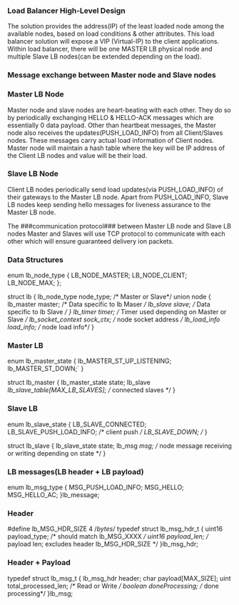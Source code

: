 ### Load Balancer High-Level Design

The solution provides the address(IP) of the least loaded node among the available nodes, based on load conditions & other attributes. 
This load balancer solution will expose a VIP (Virtual-IP) to the client applications. 
Within load balancer, there will be one MASTER LB physical node and multiple Slave LB nodes(can be extended depending on the load).

### Message exchange between Master node and Slave nodes
### Master LB Node
Master node and slave nodes are heart-beating with each other. 
They do so by periodically exchanging HELLO & HELLO-ACK messages which are essentially 0 data payload. 
Other than heartbeat messages, the Master node also receives the updates(PUSH_LOAD_INFO) from all Client/Slaves nodes. 
These messages carry actual load information of Client nodes. 
Master node will maintain a hash table where the key will be IP address of the Client LB nodes and value will be their load.

### Slave LB Node
Client LB nodes periodically send load updates(via PUSH_LOAD_INFO) of their gateways to the Master LB node. 
Apart from PUSH_LOAD_INFO, Slave LB nodes keep sending hello messages for liveness assurance to the Master LB node.

The ###communication protocol### between Master LB node and Slave LB nodes Master and Slaves will use TCP protocol to communicate with each other which will ensure guaranteed delivery ion packets.

### Data Structures
enum lb_node_type
{
  LB_NODE_MASTER;
  LB_NODE_CLIENT;
  LB_NODE_MAX;
};

struct lb
{
  lb_node_type    node_type;	/* Master or Slave*/
  union node {
    lb_master master;	/* Data specific to lb Maser */
	  lb_slave slave;    /* Data specific to lb Slave */
  }
lb_timer timer;		/* Timer used depending on Master or Slave */
lb_socket_context sock_ctx;    /* node socket address */
lb_load_info load_info;	/* node load info*/
}

### Master LB

enum lb_master_state
{
  lb_MASTER_ST_UP_LISTENING;
  lb_MASTER_ST_DOWN;`
}

struct lb_master
{
  lb_master_state state;
  lb_slave *lb_slave_table[MAX_LB_SLAVES]; /* connected slaves */
}

### Slave LB

enum lb_slave_state
{ 
  LB_SLAVE_CONNECTED;
  LB_SLAVE_PUSH_LOAD_INFO;	/* client push */
  LB_SLAVE_DOWN; /* 
}

struct lb_slave
{
  lb_slave_state state;
  lb_msg *msg; /* node message receiving or writing depending on state */
}

### LB messages(LB header + LB payload)

enum lb_msg_type
{ 
  MSG_PUSH_LOAD_INFO;
  MSG_HELLO;
  MSG_HELLO_AC;
}lb_message;

### Header

#define lb_MSG_HDR_SIZE 4 /*bytes*/
typedef struct lb_msg_hdr_t
{
  uint16 payload_type;   /* should match lb_MSG_XXXX */
  uint16 payload_len;     /* payload len; excludes header lb_MSG_HDR_SIZE */
}lb_msg_hdr;

### Header + Payload

typedef struct lb_msg_t
{
  lb_msg_hdr header;
  char payload[MAX_SIZE];
  uint total_processed_len; 	 /* Read or Write */
  boolean doneProcessing;      /* done processing*/
}lb_msg;
